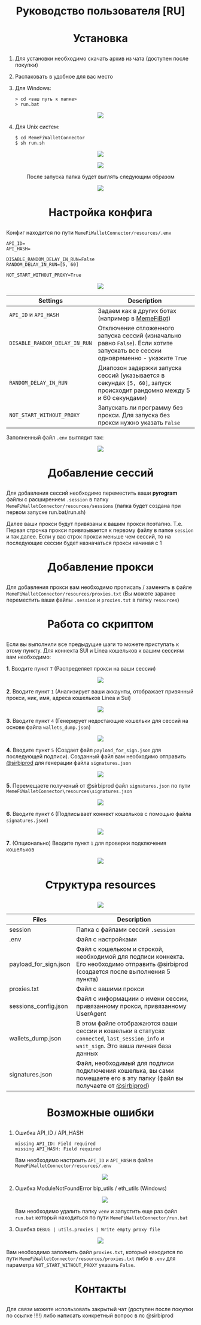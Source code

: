 <h1 align="center">Руководство пользователя [RU]</h1>

# <p align=center>Установка</p>
1. Для установки необходимо скачать архив из чата (доступен после покупки)
2. Распаковать в удобное для вас место
3. Для Windows:
   
   ```shell
   > cd <ваш путь к папке>
   > run.bat
   ```
   
<p align="center">
   <img src="https://github.com/user-attachments/assets/f7a8b7eb-6912-49cc-91d0-52e3795e03c5" />
   </p>
  
4. Для Unix систем:
   ```shell
   $ cd MemeFiWalletConnector
   $ sh run.sh
   ```

<p align="center">
   <img src="https://github.com/user-attachments/assets/0b9b2d2b-9b4c-460c-bf52-b8ee7ab46eec" />
   </p>

<p align="center">
   <img src="https://github.com/user-attachments/assets/ffb648bd-ef64-4e67-af42-9effa0b79ac7" />
   </p>


   <p align="center">После запуска папка будет выглять следующим образом</p>

<p align="center">
   <img src="https://github.com/user-attachments/assets/2bdded95-12bf-4bb4-90de-3d57a19b186a" />
   </p>


# <p align=center>Настройка конфига</p>

Конфиг находится по пути ```MemeFiWalletConnector/resources/.env```

```config
API_ID=
API_HASH=

DISABLE_RANDOM_DELAY_IN_RUN=False
RANDOM_DELAY_IN_RUN=[5, 60]

NOT_START_WITHOUT_PROXY=True
```
<p align="center">
   <img src="https://github.com/user-attachments/assets/22f9c367-76fd-4a21-88e9-8264867a68e9" />
   </p>


| Settings                      | Description                                                                                |
|-------------------------------|--------------------------------------------------------------------------------------------|
| ```API_ID``` и ```API_HASH``` | Задаем как в других ботах (например в [MemeFiBot](https://github.com/sirbiprod/MemeFiBot)) |
| ```DISABLE_RANDOM_DELAY_IN_RUN``` |  Отключение отложенного запуска сессий (изначально равно ```False```). Если хотите запускать все сессии одновременно - укажите ```True``` |
| ```RANDOM_DELAY_IN_RUN``` | Диапозон задержки запуска сессий (указывается в секундах ```[5, 60]```, запуск происходит рандомно между 5 и 60 секундами) |
| ```NOT_START_WITHOUT_PROXY``` | Запускать ли программу без прокси. Для запуска без прокси нужно указать ```False``` |

Заполненный файл ```.env``` выглядит так:

<p align="center">
   <img src="https://github.com/user-attachments/assets/d8a1cb1f-986f-49f0-a3a8-5a4bb325dce4" />
   </p>

# <p align=center>Добавление сессий</p>

Для добавления сессий необходимо переместить ваши **pyrogram** файлы с расширением ```.session``` в папку ```MemeFiWalletConnector/resources/sessions``` (папка будет создана при первом запуске run.bat/run.sh)

Далее ваши прокси будут привязаны к вашим прокси поэтапно. Т.е. Первая строчка прокси привязывается к первому файлу в папке ```session``` и так далее. Если у вас строк прокси меньше чем сессий, то на последующие сессии будет назначаться прокси начиная с 1

# <p align=center>Добавление прокси</p>

Для добавления прокси вам необходимо прописать / заменить в файле ```MemeFiWalletConnector/resources/proxies.txt``` (Вы можете заранее переместить ваши файлы ```.session``` и ```proxies.txt``` в папку ```resources```)

# <p align=center>Работа со скриптом</p>

Если вы выполнили все предыдущие шаги то можете приступать к этому пункту.
Для коннекта SUI и Linea кошельков к вашим сессиям вам необходимо:

**1**. Вводите пункт ```7``` (Распределяет прокси на ваши сессии)

<p align="center">
   <img src="https://github.com/user-attachments/assets/fedab571-76ad-480c-80bd-2ee0be43679b" />
   </p>

**2**. Вводите пункт ```1``` (Анализирует ваши аккаунты, отображает привянный прокси, ник, имя, адреса кошельков Linea и Sui)

   <p align="center">
   <img src="https://github.com/user-attachments/assets/a06db485-a817-440b-b037-a9b50fa9bcd2" />
   </p>

**3**. Вводите пункт ```4``` (Генерирует недостающие кошельки для сессий на основе файла ```wallets_dump.json```)

<p align="center">
   <img src="https://github.com/user-attachments/assets/549483b5-19e1-409b-9c44-30bbde4aef92" />
   </p>

**4**. Вводите пункт ```5``` (Создает файл ```payload_for_sign.json``` для последующей подписи). Созданный файл вам необходимо отправить [@sirbiprod](https://t.me/sirbiprod) для генерации файла ```signatures.json```

<p align="center">
   <img src="https://github.com/user-attachments/assets/9a67dfe2-34f6-473e-9c52-1c456d0629c1" />
   </p>

**5**. Перемещаете полученый от @sirbiprod файл ```signatures.json``` по пути ```MemeFiWalletConnector\resources\signatures.json```

<p align="center">
   <img src="https://github.com/user-attachments/assets/747218f1-99b7-4486-a8c4-cb08db939a80" />
   </p>

**6**. Вводите пункт ```6``` (Подписывает коннект кошельков с помощью файла ```signatures.json```)

<p align="center">
   <img src="https://github.com/user-attachments/assets/754a656c-b473-4816-ac00-cd0be7f8bf84" />
   </p>

**7**. (Опционально) Вводите пункт ```1``` для проверки подключения кошельков

<p align="center">
   <img src="https://github.com/user-attachments/assets/89cad2fb-9965-4a88-b56c-86786dc5f274" />
   </p>

   
# <p align="center">Структура resources</p>

<p align="center">
   <img src="https://github.com/user-attachments/assets/8b576c61-9007-4bc4-8bb1-222486ffdea5" />
   </p>

| Files                         | Description                                                                                |
|-------------------------------|--------------------------------------------------------------------------------------------|
| session | Папка с файлами сессий ```.session``` |
| .env | Файл с настройками |
| payload_for_sign.json | Файл с кошельком и строкой, необходимой для подписи коннекта. Его необходимо отправить @sirbiprod (создается после выполнения 5 пункта) |
| proxies.txt | Файл с вашими прокси |
| sessions_config.json | Файл с информациии о имени сессии, привязанному прокси, привязанному UserAgent |
| wallets_dump.json | В этом файле отображаются ваши сессии и кошельки в статусах ```connected```, ```last_session_info``` и ```wait_sign```. Это ваша личная база данных  |
| signatures.json | Файл, необходимый для подписи подключения кошелька, вы сами помещаете его в эту папку (файл вы получаете от [@sirbiprod](https://t.me/sirbiprod)) |

# <p align=center>Возможные ошибки</p>

1. Ошибка API_ID / API_HASH
   
    ```shell
   missing API_ID: Field required
   missing API_HASH: Field required
   ```
   Вам необходимо настроить ```API_ID``` и ```API_HASH``` в файле ```MemeFiWalletConnector/resources/.env```
   <p align="center">
   <img src="https://github.com/user-attachments/assets/0db3d98b-6d4f-42a3-af76-96e28a0241d4" />
   </p>


2. Ошибка ModuleNotFoundError bip_utils / eth_utils (Windows)

   <p align="center">
   <img src="https://github.com/user-attachments/assets/76168010-7a1b-4442-81c0-8ce4c524f0df" />
   </p>

   Вам необходимо удалить папку ```venv``` и запустить еще раз файл ```run.bat``` который находиться по пути ```MemeFiWalletConnector/run.bat```


3. Ошибка ```DEBUG | utils.proxies | Write empty proxy file```

<p align="center">
   <img src="https://github.com/user-attachments/assets/4acca342-f201-429b-a75b-7ae28972d673" />
   </p>
   
   Вам необходимо заполнить файл ```proxies.txt```, который находится по пути ```MemeFiWalletConnector/resources/proxies.txt``` либо в ```.env``` для параметра ```NOT_START_WITHOUT_PROXY``` указать ```False```.


# <p align=center>Контакты</p>

Для связи можете использовать закрытый чат (доступен после покупки по ссылке !!!!) либо написать конкретный вопрос в лс @sirbiprod

   

